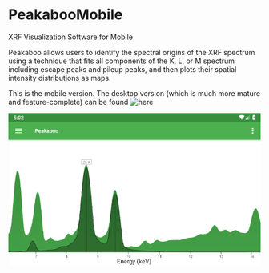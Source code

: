 # PeakabooMobile
XRF Visualization Software for Mobile

Peakaboo allows users to identify the spectral origins of the XRF spectrum using a technique that fits all components of the K, L, or M spectrum including escape peaks and pileup peaks, and then plots their spatial intensity distributions as maps.

This is the mobile version. The desktop version (which is much more mature and feature-complete) can be found ![here](https://github.com/nsherry4/Peakaboo)

![Peakaboo](https://raw.githubusercontent.com/nsherry4/PeakabooMobile/master/PeakabooMobile.png)

